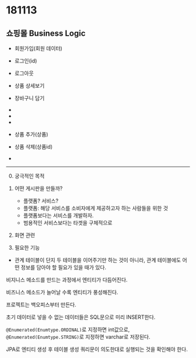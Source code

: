 # 181113

## 쇼핑몰 Business Logic

- 회원가입(회원 데이터)
- 로그인(id)
- 로그아웃
- 상품 상세보기
- 장바구니 담기
- 
- 
- 

- 상품 추가(상품)

- 상품 삭제(상품id)
- 



---

0. 궁극적인 목적

1. 어떤 게시판을 만들까?
   - 플랫폼? 서비스?
   - 플랫폼: 해당 서비스를 소비자에게 제공하고자 하는 사람들을 위한 것
   - 플랫폼보다는 서비스를 개발하자.
   - 범용적인 서비스보다는 타겟을 구체적으로

2. 화면 관련

3. 필요한 기능





- 관계 테이블이 단지 두 테이블을 이어주기만 하는 것이 아니라, 관계 테이블에도 어떤 정보를 담아야 할 필요가 있을 때가 있다.



비지니스 메소드를 만드는 과정에서 엔티티가 다듬어진다.

비즈니스 메소드가 늘어날 수록 엔티티가 풍성해진다.

프로젝트는 백오피스부터 만든다.

초기 데이터로 넣을 수 없는 데이터들은 SQL문으로 미리 INSERT한다.



`@Enumerated(Enumtype.ORDINAL)`로 지정하면 int값으로, `@Enumerated(Enumtype.STRING)`로 지정하면 varchar로 저장된다.



JPA로 엔티티 생성 후 테이블 생성 쿼리문이 의도한대로 실행되는 것을 확인해야 한다.
